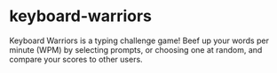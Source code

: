 # keyboard-warriors
Keyboard Warriors is a typing challenge game!  Beef up your words per minute (WPM) by selecting prompts, or choosing one at random, and compare your scores to other users. 
